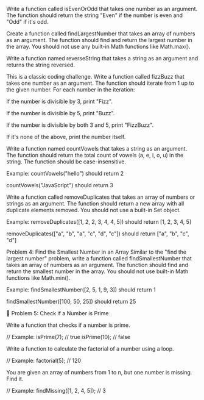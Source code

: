 Write a function called isEvenOrOdd that takes one number as an argument. The function should return the string "Even" if the number is even and "Odd" if it's odd.


Create a function called findLargestNumber that takes an array of numbers as an argument. The function should find and return the largest number in the array. You should not use any built-in Math functions like Math.max().




Write a function named reverseString that takes a string as an argument and returns the string reversed.



This is a classic coding challenge. Write a function called fizzBuzz that takes one number as an argument. The function should iterate from 1 up to the given number. For each number in the iteration:

If the number is divisible by 3, print "Fizz".

If the number is divisible by 5, print "Buzz".

If the number is divisible by both 3 and 5, print "FizzBuzz".

If it's none of the above, print the number itself.





Write a function named countVowels that takes a string as an argument. The function should return the total count of vowels (a, e, i, o, u) in the string. The function should be case-insensitive.

Example:
countVowels("hello") should return 2

countVowels("JavaScript") should return 3






Write a function called removeDuplicates that takes an array of numbers or strings as an argument. The function should return a new array with all duplicate elements removed. You should not use a built-in Set object.

Example:
removeDuplicates([1, 2, 2, 3, 4, 4, 5]) should return [1, 2, 3, 4, 5]

removeDuplicates(["a", "b", "a", "c", "d", "c"]) should return ["a", "b", "c", "d"]





Problem 4: Find the Smallest Number in an Array
Similar to the "find the largest number" problem, write a function called findSmallestNumber that takes an array of numbers as an argument. The function should find and return the smallest number in the array. You should not use built-in Math functions like Math.min().

Example:
findSmallestNumber([2, 5, 1, 9, 3]) should return 1

findSmallestNumber([100, 50, 25]) should return 25




🔹 Problem 5: Check if a Number is Prime

Write a function that checks if a number is prime.

// Example:
isPrime(7); // true
isPrime(10); // false





Write a function to calculate the factorial of a number using a loop.

// Example:
factorial(5); // 120



You are given an array of numbers from 1 to n, but one number is missing. Find it.

// Example:
findMissing([1, 2, 4, 5]); // 3


